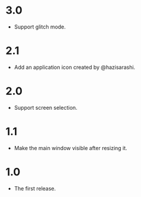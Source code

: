 # 3.0

- Support glitch mode.

# 2.1

- Add an application icon created by @hazisarashi.

# 2.0

- Support screen selection.

# 1.1

- Make the main window visible after resizing it.

# 1.0

- The first release.

